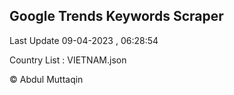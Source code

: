 

## Google Trends Keywords Scraper 
 
Last Update 09-04-2023 , 06:28:54

Country List :
VIETNAM.json



© Abdul Muttaqin 
